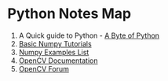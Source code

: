 # Python Notes Map

1. A Quick guide to Python - [A Byte of Python](http://swaroopch.com/notes/python/)
2. [Basic Numpy Tutorials](http://wiki.scipy.org/Tentative_NumPy_Tutorial)
3. [Numpy Examples List](http://wiki.scipy.org/Numpy_Example_List)
4. [OpenCV Documentation](http://docs.opencv.org/)
5. [OpenCV Forum](http://answers.opencv.org/questions/)
